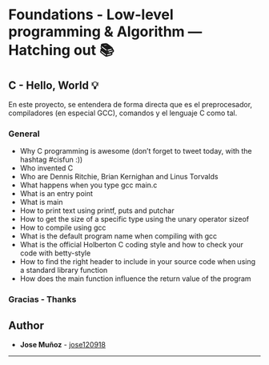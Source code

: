 # Foundations - Low-level programming & Algorithm ― Hatching out :books:

## C - Hello, World :bulb:

En este proyecto, se entendera de forma directa que es el preprocesador, compiladores (en especial GCC), comandos y el lenguaje C como tal.

### General

* Why C programming is awesome (don’t forget to tweet today, with the hashtag #cisfun :))
* Who invented C
* Who are Dennis Ritchie, Brian Kernighan and Linus Torvalds
* What happens when you type gcc main.c
* What is an entry point
* What is main
* How to print text using printf, puts and putchar
* How to get the size of a specific type using the unary operator sizeof
* How to compile using gcc
* What is the default program name when compiling with gcc
* What is the official Holberton C coding style and how to check your code with betty-style
* How to find the right header to include in your source code when using a standard library function
* How does the main function influence the return value of the program

### Gracias - Thanks

## Author
* **Jose Muñoz** - [jose120918](https://github.com/jose120918/)

---